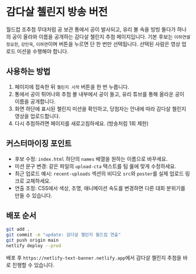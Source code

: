 # 감다살 첼린지 방송 버전

월드컵 조추첨 무대처럼 공 보관 통에서 공이 발사되고, 유리 볼 속을 빙빙 돌다가 하나의 공이 올라와 이름을 공개하는 감다살 첼린지 추첨 페이지입니다. 기본 후보는 `이하연셀 정요한`, `강민욱`, `이하연`이며 버튼을 누르면 단 한 번만 선택됩니다. 선택된 사람은 영상 업로드 미션을 수행해야 합니다.

## 사용하는 방법
1. 페이지에 접속한 뒤 `첼린지 시작` 버튼을 한 번 누릅니다.
2. 통에서 공이 튀어나와 추첨 볼 내부에서 공이 돌고, 유리 튜브를 통해 올라온 공이 이름을 공개합니다.
3. 화면 하단에 표시된 첼린지 미션을 확인하고, 당첨자는 안내에 따라 감다살 첼린지 영상을 업로드합니다.
4. 다시 추첨하려면 페이지를 새로고침하세요. (방송처럼 1회 제한)

## 커스터마이징 포인트
- 후보 수정: `index.html` 하단의 `names` 배열을 원하는 이름으로 바꾸세요.
- 미션 문구 변경: 같은 파일의 `upload-cta` 텍스트를 팀 룰에 맞게 수정하세요.
- 최근 업로드 예시: `recent-uploads` 섹션의 비디오 `src`와 `poster`를 실제 업로드 링크로 교체하세요.
- 연출 조정: CSS에서 색상, 조명, 애니메이션 속도를 변경하면 다른 대회 분위기를 만들 수 있습니다.

## 배포 순서
```bash
git add .
git commit -m "update: 감다살 첼린지 월드컵 연출"
git push origin main
netlify deploy --prod
```

배포 후 `https://netlify-text-banner.netlify.app`에서 감다살 첼린지 추첨을 바로 진행할 수 있습니다.
